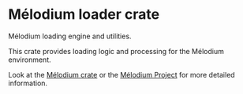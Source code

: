 
# Mélodium loader crate

Mélodium loading engine and utilities.

This crate provides loading logic and processing for the Mélodium environment.

Look at the [Mélodium crate](https://docs.rs/melodium/latest/melodium/)
or the [Mélodium Project](https://melodium.tech/) for more detailed information.
